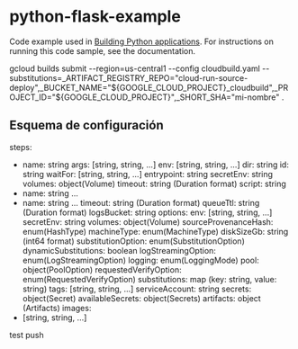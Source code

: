 # python-flask-example
Code example used in [Building Python applications](https://cloud.google.com/build/docs/building/build-python). For instructions on running this code sample, see the documentation.

gcloud builds submit --region=us-central1 --config cloudbuild.yaml --substitutions=_ARTIFACT_REGISTRY_REPO="cloud-run-source-deploy",_BUCKET_NAME="${GOOGLE_CLOUD_PROJECT}_cloudbuild",_PROJECT_ID="${GOOGLE_CLOUD_PROJECT}",_SHORT_SHA="mi-nombre" .


## Esquema de configuración

steps:
- name: string
  args: [string, string, ...]
  env: [string, string, ...]
  dir: string
  id: string
  waitFor: [string, string, ...]
  entrypoint: string
  secretEnv: string
  volumes: object(Volume)
  timeout: string (Duration format)
  script: string
- name: string
  ...
- name: string
  ...
timeout: string (Duration format)
queueTtl: string (Duration format)
logsBucket: string
options:
 env: [string, string, ...]
 secretEnv: string
 volumes: object(Volume)
 sourceProvenanceHash: enum(HashType)
 machineType: enum(MachineType)
 diskSizeGb: string (int64 format)
 substitutionOption: enum(SubstitutionOption)
 dynamicSubstitutions: boolean
 logStreamingOption: enum(LogStreamingOption)
 logging: enum(LoggingMode)
 pool: object(PoolOption)
 requestedVerifyOption: enum(RequestedVerifyOption)
substitutions: map (key: string, value: string)
tags: [string, string, ...]
serviceAccount: string
secrets: object(Secret)
availableSecrets: object(Secrets)
artifacts: object (Artifacts)
images:
- [string, string, ...]

test push